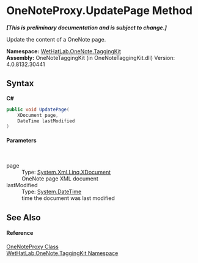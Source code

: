 # OneNoteProxy.UpdatePage Method 
 _**\[This is preliminary documentation and is subject to change.\]**_

Update the content of a OneNote page.

**Namespace:**&nbsp;<a href="4e00c8ac-fc03-0e6d-d2fd-b2c7565a9aa0">WetHatLab.OneNote.TaggingKit</a><br />**Assembly:**&nbsp;OneNoteTaggingKit (in OneNoteTaggingKit.dll) Version: 4.0.8132.30441

## Syntax

**C#**<br />
``` C#
public void UpdatePage(
	XDocument page,
	DateTime lastModified
)
```


#### Parameters
&nbsp;<dl><dt>page</dt><dd>Type: <a href="http://msdn2.microsoft.com/en-us/library/bb345449" target="_blank">System.Xml.Linq.XDocument</a><br />OneNote page XML document</dd><dt>lastModified</dt><dd>Type: <a href="http://msdn2.microsoft.com/en-us/library/03ybds8y" target="_blank">System.DateTime</a><br />time the document was last modified</dd></dl>

## See Also


#### Reference
<a href="a46a793f-b110-250f-657a-ecb64aa3bbf7">OneNoteProxy Class</a><br /><a href="4e00c8ac-fc03-0e6d-d2fd-b2c7565a9aa0">WetHatLab.OneNote.TaggingKit Namespace</a><br />